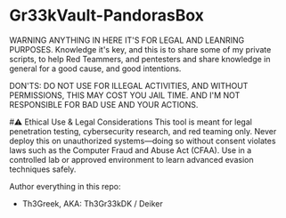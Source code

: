 # Gr33kVault-PandorasBox
WARNING ANYTHING IN HERE IT'S FOR LEGAL AND LEANRING PURPOSES. 
Knowledge it's key, and this is to share some of my private scripts, to help Red Teammers, and pentesters and share knowledge in general for a good cause, and good intentions.

DON'TS:
DO NOT USE FOR ILLEGAL ACTIVITIES, AND WITHOUT PERMISSIONS, THIS MAY COST YOU JAIL TIME. AND I'M NOT RESPONSIBLE FOR BAD USE AND YOUR ACTIONS.

#⚠️ Ethical Use & Legal Considerations
This tool is meant for legal penetration testing, cybersecurity research, and red teaming only.
Never deploy this on unauthorized systems—doing so without consent violates laws such as the Computer Fraud and Abuse Act (CFAA).
Use in a controlled lab or approved environment to learn advanced evasion techniques safely.

Author everything in this repo:
- Th3Greek, AKA: Th3Gr33kDK / Deiker
